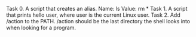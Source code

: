 Task 0. A script that creates an alias. Name: ls Value: rm *
Task 1. A script that prints hello user, where user is the current Linux user.
Task 2. Add /action to the PATH. /action should be the last directory the shell looks into when looking for a program.
